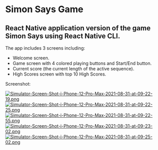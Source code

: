 # Simon Says Game
## **React Native** application version of the game Simon Says using React Native CLI.
 
 The app includes 3 screens including:
 - Welcome screen. 
 - Game screen with 4 colored playing buttons and Start/End button. <br>
 - Current score (the current length of the active sequence). <br>
 - High Scores screen with top 10 High Scores. <br>

Screenshot:

[![Simulator-Screen-Shot-i-Phone-12-Pro-Max-2021-08-31-at-09-22-19.png](https://i.postimg.cc/HWNW82bw/Simulator-Screen-Shot-i-Phone-12-Pro-Max-2021-08-31-at-09-22-19.png)](https://postimg.cc/0rp1L7Wj)
[![Simulator-Screen-Shot-i-Phone-12-Pro-Max-2021-08-31-at-09-22-25.png](https://i.postimg.cc/cC7NzQ5H/Simulator-Screen-Shot-i-Phone-12-Pro-Max-2021-08-31-at-09-22-25.png)](https://postimg.cc/GTpN8sRw)
[![Simulator-Screen-Shot-i-Phone-12-Pro-Max-2021-08-31-at-09-22-55.png](https://i.postimg.cc/Qddr6Kg8/Simulator-Screen-Shot-i-Phone-12-Pro-Max-2021-08-31-at-09-22-55.png)](https://postimg.cc/w7ZPMvbZ)
[![Simulator-Screen-Shot-i-Phone-12-Pro-Max-2021-08-31-at-09-23-02.png](https://i.postimg.cc/8zXgxkwh/Simulator-Screen-Shot-i-Phone-12-Pro-Max-2021-08-31-at-09-23-02.png)](https://postimg.cc/K1TWM26z)
[![Simulator-Screen-Shot-i-Phone-12-Pro-Max-2021-08-31-at-09-25-02.png](https://i.postimg.cc/MHSC1nK8/Simulator-Screen-Shot-i-Phone-12-Pro-Max-2021-08-31-at-09-25-02.png)](https://postimg.cc/Q9fY3xT6)


